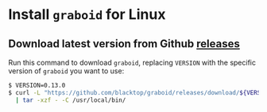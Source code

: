 Install `graboid` for Linux
===========================

Download latest version from Github [releases](https://github.com/blacktop/graboid/releases)
--------------------------------------------------------------------------------------------

Run this command to download `graboid`, replacing `VERSION` with the specific version of `graboid` you want to use:

```sh
$ VERSION=0.13.0
$ curl -L "https://github.com/blacktop/graboid/releases/download/${VERSION}/graboid_${VERSION}_linux_amd64.tar.gz" \
  | tar -xzf - -C /usr/local/bin/
```
